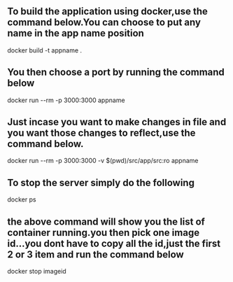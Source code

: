 ## To build the application using docker,use the command below.You can choose to put any name in the app name position
docker build -t appname .

## You then choose a port by running the command below
docker run --rm -p 3000:3000 appname

## Just incase you want to make changes in file and you want those changes to reflect,use the command below.
docker run --rm -p 3000:3000 -v $(pwd)/src/app/src:ro appname

## To stop the server simply do the following
docker ps
 
 ## the above command will show you the list of container running.you then pick one image id...you dont have to copy all the id,just the first 2 or 3 item and run the command below

 docker stop imageid
